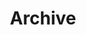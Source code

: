 ---
title: Archive
description: archive archive archive
header_img: /img/archive-bg.jpg
short:  true

---